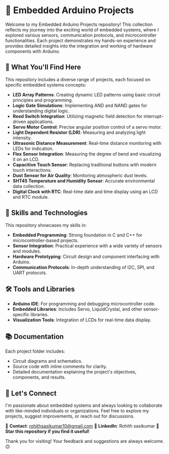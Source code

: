 # 🚀 Embedded Arduino Projects

Welcome to my Embedded Arduino Projects repository! This collection reflects my journey into the exciting world of embedded systems, where I explored various sensors, communication protocols, and microcontroller functionalities. Each project demonstrates my hands-on experience and provides detailed insights into the integration and working of hardware components with Arduino.

## 🧠 What You'll Find Here

This repository includes a diverse range of projects, each focused on specific embedded systems concepts:

- **LED Array Patterns**: Creating dynamic LED patterns using basic circuit principles and programming.
- **Logic Gate Simulations**: Implementing AND and NAND gates for understanding digital logic.
- **Reed Switch Integration**: Utilizing magnetic field detection for interrupt-driven applications.
- **Servo Motor Control**: Precise angular position control of a servo motor.
- **Light Dependent Resistor (LDR)**: Measuring and analyzing light intensity.
- **Ultrasonic Distance Measurement**: Real-time distance monitoring with LEDs for indication.
- **Flex Sensor Integration**: Measuring the degree of bend and visualizing it on an LCD.
- **Capacitive Touch Sensor**: Replacing traditional buttons with modern touch interactions.
- **Dust Sensor for Air Quality**: Monitoring atmospheric dust levels.
- **SHT45 Temperature and Humidity Sensor**: Accurate environmental data collection.
- **Digital Clock with RTC**: Real-time date and time display using an LCD and RTC module.


## 🔧 Skills and Technologies

This repository showcases my skills in:

- **Embedded Programming**: Strong foundation in C and C++ for microcontroller-based projects.
- **Sensor Integration**: Practical experience with a wide variety of sensors and modules.
- **Hardware Prototyping**: Circuit design and component interfacing with Arduino.
- **Communication Protocols**: In-depth understanding of I2C, SPI, and UART protocols.

## 🛠️ Tools and Libraries

- **Arduino IDE**: For programming and debugging microcontroller code.
- **Embedded Libraries**: Includes Servo, LiquidCrystal, and other sensor-specific libraries.
- **Visualization Tools**: Integration of LCDs for real-time data display.

## 📚 Documentation

Each project folder includes:

- Circuit diagrams and schematics.
- Source code with inline comments for clarity.
- Detailed documentation explaining the project's objectives, components, and results.

## 🤝 Let's Connect

I'm passionate about embedded systems and always looking to collaborate with like-minded individuals or organizations. Feel free to explore my projects, suggest improvements, or reach out for discussions.

📧 **Contact**: rohithsasikumar10@gmail.com
💼 **LinkedIn**: Rohith sasikumar
🌟 **Star this repository if you find it useful!**

Thank you for visiting! Your feedback and suggestions are always welcome. 😊


